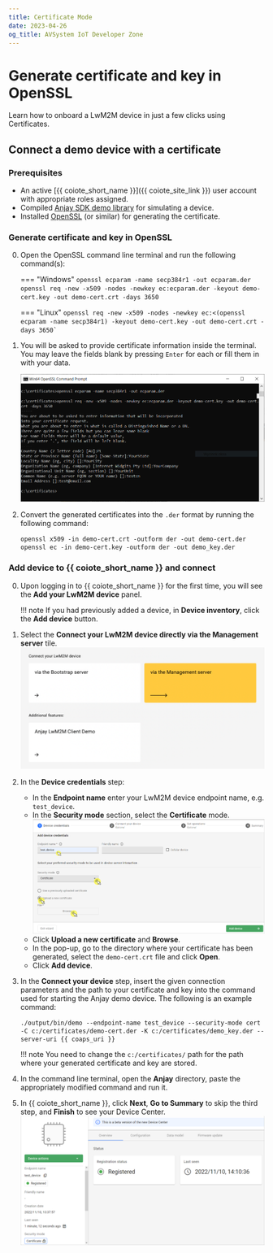```yaml
---
title: Certificate Mode
date: 2023-04-26
og_title: AVSystem IoT Developer Zone
---
```


# Generate certificate and key in OpenSSL

Learn how to onboard a LwM2M device in just a few clicks using Certificates.

## Connect a demo device with a certificate

### Prerequisites

- An active [{{ coiote_short_name }}]({{ coiote_site_link }}) user account with appropriate roles assigned.
- Compiled [Anjay SDK demo library](https://github.com/AVSystem/Anjay) for simulating a device.
- Installed [OpenSSL](https://www.openssl.org) (or similar) for generating the certificate.

### Generate certificate and key in OpenSSL

0. Open the OpenSSL command line terminal and run the following command(s):

    === "Windows"
        ```
        openssl ecparam -name secp384r1 -out ecparam.der
        openssl req -new -x509 -nodes -newkey ec:ecparam.der -keyout demo-cert.key -out demo-cert.crt -days 3650
        ```

    === "Linux"
        ```
        openssl req -new -x509 -nodes -newkey ec:<(openssl ecparam -name secp384r1) -keyout demo-cert.key -out demo-cert.crt -days 3650`
        ```

2. You will be asked to provide certificate information inside the terminal. You may leave the fields blank by pressing `Enter` for each or fill them in with your data.

    ![Generating certificate and key](images/openssl_cli.PNG "Generating certificate and key")

3. Convert the generated certificates into the `.der` format by running the following command:

    ```
    openssl x509 -in demo-cert.crt -outform der -out demo-cert.der
    openssl ec -in demo-cert.key -outform der -out demo_key.der
    ```

### Add device to {{ coiote_short_name }} and connect

0. Upon logging in to {{ coiote_short_name }} for the first time, you will see the **Add your LwM2M device** panel.

    !!! note
        If you had previously added a device, in **Device inventory**, click the **Add device** button.

0. Select the **Connect your LwM2M device directly via the Management server** tile.
   ![Add via Mgmt](images/mgmt_tile.png "Add via Mgmt")
0. In the **Device credentials** step:
     - In the **Endpoint name** enter your LwM2M device endpoint name, e.g. `test_device`.
     - In the **Security mode** section, select the **Certificate** mode.
        ![Device credentials step](images/add_mgmt_cert.png "Device credentials step")
     - Click **Upload a new certificate** and **Browse**.
     - In the pop-up, go to the directory where your certificate has been generated, select the `demo-cert.crt` file and click **Open**.
     - Click **Add device**.
0. In the **Connect your device** step, insert the given connection parameters and the path to your certificate and key into the command used for starting the Anjay demo device. The following is an example command:

    ```
    ./output/bin/demo --endpoint-name test_device --security-mode cert -C c:/certificates/demo-cert.der -K c:/certificates/demo_key.der --server-uri {{ coaps_uri }}
    ```

    !!! note
        You need to change the `c:/certificates/` path for the path where your generated certificate and key are stored.
0. In the command line terminal, open the **Anjay** directory, paste the appropriately modified command and run it.
0. In {{ coiote_short_name }}, click **Next**, **Go to Summary** to skip the third step, and **Finish** to see your Device Center.
    ![Registered device](images/registered_device_cert.png "Registered device")
